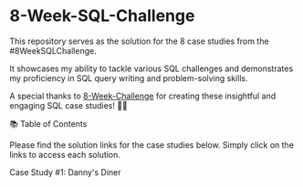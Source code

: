 # 8-Week-SQL-Challenge

This repository serves as the solution for the 8 case studies from the #8WeekSQLChallenge.

It showcases my ability to tackle various SQL challenges and demonstrates my proficiency in SQL query writing and problem-solving skills.

A special thanks to [8-Week-Challenge](https://8weeksqlchallenge.com/)  for creating these insightful and engaging SQL case studies! 👋🏻 

📚 Table of Contents

Please find the solution links for the case studies below. Simply click on the links to access each solution.

Case Study #1: Danny's Diner

